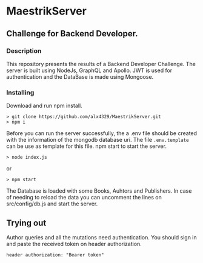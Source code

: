 # MaestrikServer
## Challenge for Backend Developer.

### Description
This repository presents the results of a Backend Developer Challenge.
The server is built using NodeJs, GraphQL and Apollo. JWT is used for authentication and the DataBase is made using Mongoose.
### Installing
Download and run npm install. 
```
> git clone https://github.com/alx4329/MaestrikServer.git
> npm i
```
Before you can run the server successfully, the a .env file should be created with the information of the mongodb database uri.
The file `.env.template` can be use as template for this file.
npm start to start the server.
```
> node index.js
```
or
```
> npm start
```
The Database is loaded with some Books, Auhtors and Publishers. In case of needing to reload the data you can uncomment the lines on src/config/db.js and start the server.

## Trying out 
Author queries and all the mutations need authentication. You should sign in and paste the received token on header authorization. 

```
header authorization: "Bearer token"
```
